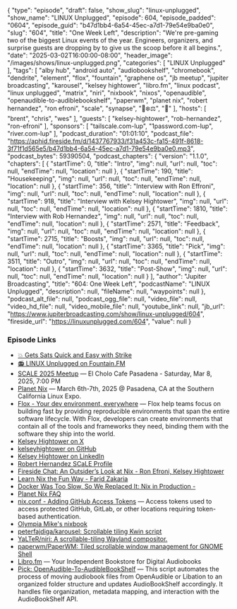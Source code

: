 {
  "type": "episode",
  "draft": false,
  "show_slug": "linux-unplugged",
  "show_name": "LINUX Unplugged",
  "episode": 604,
  "episode_padded": "0604",
  "episode_guid": "b47d1bb4-6a54-45ec-a7d1-79e54e9ba0e0",
  "slug": "604",
  "title": "One Week Left",
  "description": "We're pre-gaming two of the biggest Linux events of the year. Engineers, organizers, and surprise guests are dropping by to give us the scoop before it all begins.",
  "date": "2025-03-02T16:00:00-08:00",
  "header_image": "/images/shows/linux-unplugged.png",
  "categories": [
    "LINUX Unplugged"
  ],
  "tags": [
    "alby hub",
    "android auto",
    "audiobookshelf",
    "chromebook",
    "dendrite",
    "element",
    "flox",
    "fountain",
    "graphene os",
    "jb meetup",
    "jupiter broadcasting",
    "karousel",
    "kelsey hightower",
    "libro.fm",
    "linux podcast",
    "linux unplugged",
    "matrix",
    "niri",
    "nixbook",
    "nixos",
    "openaudible",
    "openaudible-to-audiblebookshelf",
    "paperwm",
    "planet nix",
    "robert hernandez",
    "ron efroni",
    "scale",
    "synapse",
    "🤟❄️⚖️",
    "🦒"
  ],
  "hosts": [
    "brent",
    "chris",
    "wes"
  ],
  "guests": [
    "kelsey-hightower",
    "rob-hernandez",
    "ron-efroni"
  ],
  "sponsors": [
    "tailscale.com-lup",
    "1password.com-lup",
    "river.com-lup"
  ],
  "podcast_duration": "01:01:10",
  "podcast_file": "https://aphid.fireside.fm/d/1437767933/f31a453c-fa15-491f-8618-3f71f1d565e5/b47d1bb4-6a54-45ec-a7d1-79e54e9ba0e0.mp3",
  "podcast_bytes": 59390504,
  "podcast_chapters": {
    "version": "1.1.0",
    "chapters": [
      {
        "startTime": 0,
        "title": "Intro",
        "img": null,
        "url": null,
        "toc": null,
        "endTime": null,
        "location": null
      },
      {
        "startTime": 190,
        "title": "Housekeeping",
        "img": null,
        "url": null,
        "toc": null,
        "endTime": null,
        "location": null
      },
      {
        "startTime": 356,
        "title": "Interview with Ron Effroni",
        "img": null,
        "url": null,
        "toc": null,
        "endTime": null,
        "location": null
      },
      {
        "startTime": 918,
        "title": "Interview with Kelsey Hightower",
        "img": null,
        "url": null,
        "toc": null,
        "endTime": null,
        "location": null
      },
      {
        "startTime": 1810,
        "title": "Interview with Rob Hernandez",
        "img": null,
        "url": null,
        "toc": null,
        "endTime": null,
        "location": null
      },
      {
        "startTime": 2571,
        "title": "Feedback",
        "img": null,
        "url": null,
        "toc": null,
        "endTime": null,
        "location": null
      },
      {
        "startTime": 2715,
        "title": "Boosts",
        "img": null,
        "url": null,
        "toc": null,
        "endTime": null,
        "location": null
      },
      {
        "startTime": 3365,
        "title": "Pick",
        "img": null,
        "url": null,
        "toc": null,
        "endTime": null,
        "location": null
      },
      {
        "startTime": 3511,
        "title": "Outro",
        "img": null,
        "url": null,
        "toc": null,
        "endTime": null,
        "location": null
      },
      {
        "startTime": 3632,
        "title": "Post-Show",
        "img": null,
        "url": null,
        "toc": null,
        "endTime": null,
        "location": null
      }
    ],
    "author": "Jupiter Broadcasting",
    "title": "604: One Week Left",
    "podcastName": "LINUX Unplugged",
    "description": null,
    "fileName": null,
    "waypoints": null
  },
  "podcast_alt_file": null,
  "podcast_ogg_file": null,
  "video_file": null,
  "video_hd_file": null,
  "video_mobile_file": null,
  "youtube_link": null,
  "jb_url": "https://www.jupiterbroadcasting.com/show/linux-unplugged/604",
  "fireside_url": "https://linuxunplugged.com/604",
  "value": null
}


### Episode Links

* [💥 Gets Sats Quick and Easy with Strike](https://strike.me/ "💥 Gets Sats Quick and Easy with Strike")
* [📻 LINUX Unplugged on Fountain.FM](https://www.fountain.fm/show/dWiuBeqpDSM86AwXRXov "📻 LINUX Unplugged on Fountain.FM")
* [SCALE 2025 Meetup](https://www.meetup.com/jupiterbroadcasting/events/306461427/ "SCALE 2025 Meetup") — El Cholo Cafe Pasadena - Saturday, Mar 8, 2025, 7:00 PM
* [Planet Nix](https://planetnix.com/ "Planet Nix") — March 6th-7th, 2025 @ Pasadena, CA at the Southern California Linux Expo.
* [Flox - Your dev environment, everywhere](https://flox.dev/ "Flox - Your dev environment, everywhere") — Flox help teams focus on building fast by providing reproducible environments that span the entire software lifecycle. With Flox, developers can create environments that contain all of the tools and frameworks they need, binding them with the software they ship into the world.
* [Kelsey Hightower on X](https://x.com/kelseyhightower?lang=en "Kelsey Hightower on X")
* [kelseyhightower on GitHub](https://github.com/kelseyhightower "kelseyhightower on GitHub")
* [Kelsey Hightower on LinkedIn](https://www.linkedin.com/in/kelsey-hightower-849b342b1 "Kelsey Hightower on LinkedIn")
* [Robert Hernandez SCaLE Profile](https://www.socallinuxexpo.org/scale/21x/speakers/robert-hernandez "Robert Hernandez SCaLE Profile")
* [Fireside Chat: An Outsider’s Look at Nix - Ron Efroni, Kelsey Hightower](https://www.socallinuxexpo.org/scale/22x/presentations/fireside-chat-outsider%E2%80%99s-look-nix "Fireside Chat: An Outsider’s Look at Nix - Ron Efroni, Kelsey Hightower")
* [Learn Nix the Fun Way - Farid Zakaria](https://www.socallinuxexpo.org/scale/22x/presentations/learn-nix-fun-way "Learn Nix the Fun Way - Farid Zakaria")
* [Docker Was Too Slow, So We Replaced It: Nix in Production -](https://www.socallinuxexpo.org/scale/22x/presentations/docker-was-too-slow-so-we-replaced-it-nix-production "Docker Was Too Slow, So We Replaced It: Nix in Production -")
* [Planet Nix FAQ](https://planetnix.com/#faq "Planet Nix FAQ")
* [nix.conf - Adding GitHub Access Tokens](https://nix.dev/manual/nix/2.24/command-ref/conf-file.html#conf-access-tokens "nix.conf - Adding GitHub Access Tokens") — Access tokens used to access protected GitHub, GitLab, or other locations requiring token-based authentication.
* [Olympia Mike's nixbook](https://github.com/mkellyxp/nixbook "Olympia Mike&#x27;s nixbook")
* [peterfajdiga/karousel: Scrollable tiling Kwin script](https://github.com/peterfajdiga/karousel "peterfajdiga/karousel: Scrollable tiling Kwin script")
* [YaLTeR/niri: A scrollable-tiling Wayland compositor.](https://github.com/YaLTeR/niri "YaLTeR/niri: A scrollable-tiling Wayland compositor.")
* [paperwm/PaperWM: Tiled scrollable window management for GNOME Shell](https://github.com/paperwm/PaperWM "paperwm/PaperWM: Tiled scrollable window management for GNOME Shell")
* [Libro.fm](https://libro.fm/referral?rf_code=lfm739847 "Libro.fm") — Your Independent Bookstore for Digital Audiobooks
* [Pick: OpenAudible-To-AudibleBookShelf](https://github.com/stratus-ss/OpenAudible-To-AudibleBookShelf "Pick: OpenAudible-To-AudibleBookShelf") — This script automates the process of moving audiobook files from OpenAudible or Libation to an organized folder structure and updates AudioBookShelf accordingly. It handles file organization, metadata mapping, and interaction with the AudioBookShelf API.
